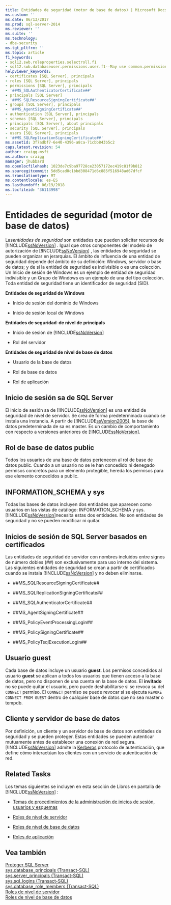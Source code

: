 ```yaml
---
title: Entidades de seguridad (motor de base de datos) | Microsoft Docs
ms.custom: ''
ms.date: 06/13/2017
ms.prod: sql-server-2014
ms.reviewer: ''
ms.suite: ''
ms.technology:
- dbe-security
ms.tgt_pltfrm: ''
ms.topic: article
f1_keywords:
- sql12.swb.roleproperties.selectroll.f1
- sql12.swb.databaseuser.permissions.user.f1--May use common.permissions
helpviewer_keywords:
- certificates [SQL Server], principals
- roles [SQL Server], principals
- permissions [SQL Server], principals
- '##MS_SQLAuthenticatorCertificate##'
- principals [SQL Server]
- '##MS_SQLResourceSigningCertificate##'
- groups [SQL Server], principals
- '##MS_AgentSigningCertificate##'
- authentication [SQL Server], principals
- schemas [SQL Server], principals
- principals [SQL Server], about principals
- security [SQL Server], principals
- users [SQL Server], principals
- '##MS_SQLReplicationSigningCertificate##'
ms.assetid: 3f7adbf7-6e40-4396-a8ca-71cbb843b5c2
caps.latest.revision: 54
author: craigg-msft
ms.author: craigg
manager: jhubbard
ms.openlocfilehash: 1023de7c9ba97728ce23057172ec419c81f9b812
ms.sourcegitcommit: 5dd5cad0c1bbd308471d6c885f516948ad67dfcf
ms.translationtype: MT
ms.contentlocale: es-ES
ms.lasthandoff: 06/19/2018
ms.locfileid: "36113998"
---
```

# <a name="principals-database-engine"></a>Entidades de seguridad (motor de base de datos)
  Las*entidades de seguridad* son entidades que pueden solicitar recursos de [!INCLUDE[ssNoVersion](../../../includes/ssnoversion-md.md)] . Igual que otros componentes del modelo de autorización de [!INCLUDE[ssNoVersion](../../../includes/ssnoversion-md.md)] , las entidades de seguridad se pueden organizar en jerarquías. El ámbito de influencia de una entidad de seguridad depende del ámbito de su definición: Windows, servidor o base de datos; y de si la entidad de seguridad es indivisible o es una colección. Un Inicio de sesión de Windows es un ejemplo de entidad de seguridad indivisible y un Grupo de Windows es un ejemplo de una del tipo colección. Toda entidad de seguridad tiene un identificador de seguridad (SID).  
  
 **Entidades de seguridad de Windows**  
  
-   Inicio de sesión del dominio de Windows  
  
-   Inicio de sesión local de Windows  
  
 **Entidades de seguridad**-**de nivel de** **principals**  
  
-   Inicio de sesión de [!INCLUDE[ssNoVersion](../../../includes/ssnoversion-md.md)]  
  
-   Rol del servidor  
  
 **Entidades de seguridad de nivel de base de datos**  
  
-   Usuario de la base de datos  
  
-   Rol de base de datos  
  
-   Rol de aplicación  
  
## <a name="the-sql-server-sa-login"></a>Inicio de sesión sa de SQL Server  
 El inicio de sesión sa de [!INCLUDE[ssNoVersion](../../../includes/ssnoversion-md.md)] es una entidad de seguridad de nivel de servidor. Se crea de forma predeterminada cuando se instala una instancia. A partir de [!INCLUDE[ssVersion2005](../../../includes/ssversion2005-md.md)], la base de datos predeterminada de sa es master. Es un cambio de comportamiento con respecto a versiones anteriores de [!INCLUDE[ssNoVersion](../../../includes/ssnoversion-md.md)].  
  
## <a name="public-database-role"></a>Rol de base de datos public  
 Todos los usuarios de una base de datos pertenecen al rol de base de datos public. Cuando a un usuario no se le han concedido ni denegado permisos concretos para un elemento protegible, hereda los permisos para ese elemento concedidos a public.  
  
## <a name="informationschema-and-sys"></a>INFORMATION_SCHEMA y sys  
 Todas las bases de datos incluyen dos entidades que aparecen como usuarios en las vistas de catálogo: INFORMATION_SCHEMA y sys. [!INCLUDE[ssNoVersion](../../../includes/ssnoversion-md.md)]necesita estas dos entidades. No son entidades de seguridad y no se pueden modificar ni quitar.  
  
## <a name="certificate-based-sql-server-logins"></a>Inicios de sesión de SQL Server basados en certificados  
 Las entidades de seguridad de servidor con nombres incluidos entre signos de número dobles (##) son exclusivamente para uso interno del sistema. Las siguientes entidades de seguridad se crean a partir de certificados cuando se instala [!INCLUDE[ssNoVersion](../../../includes/ssnoversion-md.md)] y no deben eliminarse.  
  
-   \##MS_SQLResourceSigningCertificate##  
  
-   \##MS_SQLReplicationSigningCertificate##  
  
-   \##MS_SQLAuthenticatorCertificate##  
  
-   \##MS_AgentSigningCertificate##  
  
-   \##MS_PolicyEventProcessingLogin##  
  
-   \##MS_PolicySigningCertificate##  
  
-   \##MS_PolicyTsqlExecutionLogin##  
  
## <a name="the-guest-user"></a>Usuario guest  
 Cada base de datos incluye un usuario **guest**. Los permisos concedidos al usuario **guest** se aplican a todos los usuarios que tienen acceso a la base de datos, pero no disponen de una cuenta en la base de datos. El **invitado** no se puede quitar el usuario, pero puede deshabilitarse si se revoca su del `CONNECT` permiso. El `CONNECT` permiso se puede revocar si se ejecuta `REVOKE CONNECT FROM GUEST` dentro de cualquier base de datos que no sea master o tempdb.  
  
## <a name="client-and-database-server"></a>Cliente y servidor de base de datos  
 Por definición, un cliente y un servidor de base de datos son entidades de seguridad y se pueden proteger. Estas entidades se pueden autenticar mutuamente antes de establecer una conexión de red segura. [!INCLUDE[ssNoVersion](../../../includes/ssnoversion-md.md)] admite la [Kerberos](http://go.microsoft.com/fwlink/?LinkId=100758) protocolo de autenticación, que define cómo interactúan los clientes con un servicio de autenticación de red.  
  
## <a name="related-tasks"></a>Related Tasks  
 Los temas siguientes se incluyen en esta sección de Libros en pantalla de [!INCLUDE[ssNoVersion](../../../includes/ssnoversion-md.md)] :  
  
-   [Temas de procedimientos de la administración de inicios de sesión, usuarios y esquemas](managing-logins-users-and-schemas-how-to-topics.md)  
  
-   [Roles de nivel de servidor](server-level-roles.md)  
  
-   [Roles de nivel de base de datos](database-level-roles.md)  
  
-   [Roles de aplicación](application-roles.md)  
  
## <a name="see-also"></a>Vea también  
 [Proteger SQL Server](../securing-sql-server.md)   
 [sys.database_principals &#40;Transact-SQL&#41;](/sql/relational-databases/system-catalog-views/sys-database-principals-transact-sql)   
 [sys.server_principals &#40;Transact-SQL&#41;](/sql/relational-databases/system-catalog-views/sys-server-principals-transact-sql)   
 [sys.sql_logins &#40;Transact-SQL&#41;](/sql/relational-databases/system-catalog-views/sys-sql-logins-transact-sql)   
 [sys.database_role_members &#40;Transact-SQL&#41;](/sql/relational-databases/system-catalog-views/sys-database-role-members-transact-sql)   
 [Roles de nivel de servidor](server-level-roles.md)   
 [Roles de nivel de base de datos](database-level-roles.md)  
  
  
